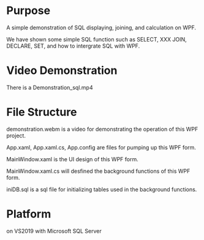 # Purpose
A simple demonstration of SQL displaying, joining, and calculation on WPF.

We have shown some simple SQL function such as SELECT, XXX JOIN, DECLARE, SET, and how to intergrate SQL with WPF.

# Video Demonstration
There is a Demonstration_sql.mp4

# File Structure
demonstration.webm is a video for demonstrating the operation of this WPF project.

App.xaml, App.xaml.cs, App.config are files for pumping up this WPF form.

MainWindow.xaml is the UI design of this WPF form.

MainWindow.xaml.cs will desfined the background functions of this WPF form.

iniDB.sql is a sql file for initializing tables used in the background functions.

# Platform
on VS2019 with Microsoft SQL Server
